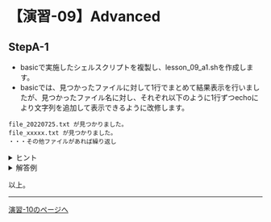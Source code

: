 # 【演習-09】Advanced

## StepA-1

- basicで実施したシェルスクリプトを複製し、lesson_09_a1.shを作成します。
- basicでは、見つかったファイルに対して1行でまとめて結果表示を行いましたが、見つかったファイル名に対し、それぞれ以下のように1行ずつechoにより文字列を追加して表示できるように改修します。

```text
file_20220725.txt が見つかりました。
file_xxxxx.txt が見つかりました。
・・・その他ファイルがあれば繰り返し
```

<details>
<summary>ヒント</summary>
<div>

- 見つかった結果に対して、forループを用いて1ファイル名ずつ処理を繰り返すように記述します。
- `for xx in 変数名`の記法を検討してみましょう。

</div>
</details>

<details>
<summary>解答例</summary>
<div>

```bash
#!/bin/bash

filename=`ls ~/shellscript-training/lesson/09/artifacts | grep file_`
if [ -z "${filename}"  ] ; then
  echo "対象ファイルが存在しません"
  exit 1
else
  for file in $filename;
  do
    echo "${file} が見つかりました"
  done
fi
```

</div>
</details>

以上。

---

[演習-10のページへ](../10/basic.md)